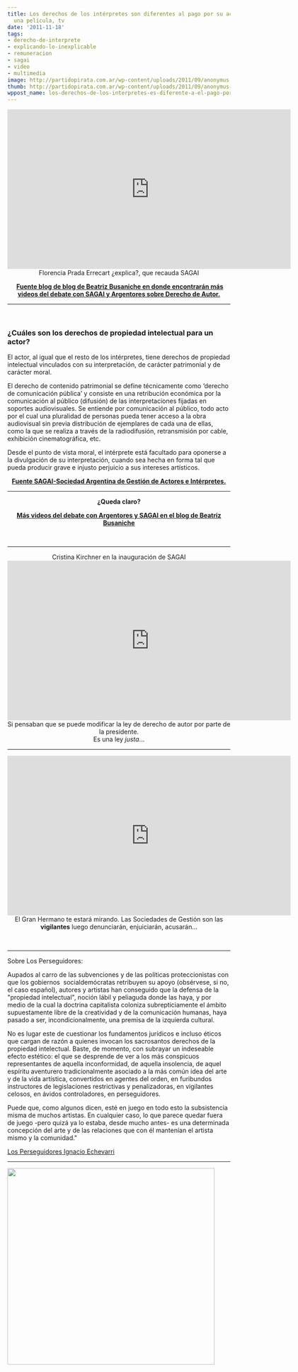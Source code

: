 ```yaml
---
title: Los derechos de los intérpretes son diferentes al pago por su actuación en
  una película, tv
date: '2011-11-18'
tags:
- derecho-de-interprete
- explicando-lo-inexplicable
- remuneracion
- sagai
- video
- multimedia
image: http://partidopirata.com.ar/wp-content/uploads/2011/09/anonymus.jpg
thumb: http://partidopirata.com.ar/wp-content/uploads/2011/09/anonymus-150x150.jpg
wppost_name: los-derechos-de-los-interpretes-es-diferente-a-el-pago-por-su-actuacion-en-una-pelicula-tv
---
```


<center><object style="height: 390px; width: 640px"><param name="movie" value="https://www.youtube.com/v/oIa4UMMSv9w?version=3&feature=player_detailpage"><param name="allowFullScreen" value="true"><param name="allowScriptAccess" value="always"><embed src="https://www.youtube.com/v/oIa4UMMSv9w?version=3&feature=player_detailpage" type="application/x-shockwave-flash" allowfullscreen="true" allowScriptAccess="always" width="640" height="360"></object>
Florencia Prada Errecart ¿explica?, que recauda SAGAI</center>
<p style="text-align: center;"> <strong></strong><strong><a href="http://www.bea.org.ar/2011/11/videos-del-debate-con-argentores-y-sagai/" target="_blank">Fuente blog de blog de Beatriz Busaniche en donde encontrarán más videos del debate con SAGAI y Argentores sobre Derecho de Autor.</a></strong></p>


<hr />

&nbsp;
<h3>¿Cuáles son los derechos de propiedad intelectual para un actor?</h3>
El actor, al igual que el resto de los intérpretes, tiene derechos de propiedad intelectual vinculados con su interpretación, de carácter patrimonial y de carácter moral.

El derecho de contenido patrimonial se define técnicamente como ‘derecho de comunicación pública’ y consiste en una retribución económica por la comunicación al público (difusión) de las interpretaciones fijadas en soportes audiovisuales. Se entiende por comunicación al público, todo acto por el cual una pluralidad de personas pueda tener acceso a la obra audiovisual sin previa distribución de ejemplares de cada una de ellas, como la que se realiza a través de la radiodifusión, retransmisión por cable, exhibición cinematográfica, etc.

Desde el punto de vista moral, el intérprete está facultado para oponerse a la divulgación de su interpretación, cuando sea hecha en forma tal que pueda producir grave e injusto perjuicio a sus intereses artísticos.
<p style="text-align: center;"><strong><a href="http://www.sagai.org/html_institucional/preguntas.php" target="_blank">Fuente SAGAI-Sociedad Argentina de Gestión de Actores e Intérpretes.</a></strong></p>


<hr />
<p style="text-align: center;"><strong>¿Queda claro?</strong></p>
<p style="text-align: center;"><strong><a href="http://www.bea.org.ar/2011/11/videos-del-debate-con-argentores-y-sagai/" target="_blank">Más videos del debate con Argentores y SAGAI en el blog de Beatriz Busaniche</a></strong></p>
&nbsp;

<hr />

<center>Cristina Kirchner en la inauguración de SAGAI</center><center>
<iframe src="https://www.youtube.com/embed/TNPGp9Yejyg?feature=player_embedded" frameborder="0" width="640" height="360"></iframe>
Si pensaban que se puede modificar la ley de derecho de autor por parte de la presidente.</center><center>Es una ley <em>justa</em>...</center>

<hr />
<p style="text-align: center;"><iframe src="https://www.youtube.com/embed/SLBETJODuWY?feature=player_embedded" frameborder="0" width="640" height="360"></iframe>
El Gran Hermano te estará mirando. Las Sociedades de Gestión son las <strong>vigilantes</strong> luego denunciarán, enjuiciarán, acusarán...</p>
&nbsp;

<hr />

Sobre Los Perseguidores:

Aupados al carro de las subvenciones y de las políticas proteccionistas con que los gobiernos  socialdemócratas retribuyen su apoyo (obsérvese, si no, el caso español), autores y artistas han conseguido que la defensa de la "propiedad intelectual", noción lábil y peliaguda donde las haya, y por medio de la cual la doctrina capitalista coloniza subrepticiamente el ámbito supuestamente libre de la creatividad y de la comunicación humanas, haya pasado a ser, incondicionalmente, una premisa de la izquierda cultural.

No es lugar este de cuestionar los fundamentos jurídicos e incluso éticos que cargan de razón a quienes invocan los sacrosantos derechos de la propiedad intelectual. Baste, de momento, con subrayar un
indeseable efecto estético: el que se desprende de ver a los más conspicuos representantes de aquella inconformidad, de aquella insolencia, de aquel espíritu aventurero tradicionalmente asociado a
la más común idea del arte y de la vida artística, convertidos en agentes del orden, en furibundos instructores de legislaciones restrictivas y penalizadoras, en vigilantes celosos, en ávidos controladores, en perseguidores.

Puede que, como algunos dicen, esté en juego en todo esto la subsistencia misma de muchos artistas. En cualquier caso, lo que parece quedar fuera de juego -pero quizá ya lo estaba, desde mucho antes- es una determinada concepción del arte y de las relaciones que con él mantenían el artista mismo y la comunidad."

<a href="http://partido-pirata.blogspot.com/2011/04/los-perseguidores.html">Los Perseguidores Ignacio Echevarri</a>

<hr />

<a href="http://partidopirata.com.ar/wp-content/uploads/2011/09/anonymus.jpg"><img class="size-full wp-image-1760 aligncenter" title="anonymus" src="http://partidopirata.com.ar/wp-content/uploads/2011/09/anonymus.jpg" alt="" width="468" height="443" /></a>
